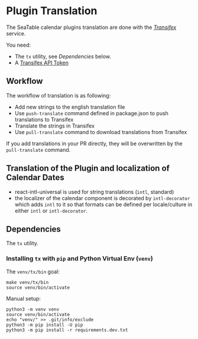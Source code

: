 # Plugin Translation

The SeaTable calendar plugins translation are done with the _[Transifex]_ service.

You need:

* The `tx` utility, see _Dependencies_ below.
* A [Transifex API Token]

[Transifex]: https://www.transifex.com/
[Transifex API Token]: https://www.transifex.com/user/settings/api/

## Workflow

The workflow of translation is as following:

* Add new strings to the english translation file
* Use `push-translate` command defined in package.json to push translations to Transifex
* Translate the strings in Transifex
* Use `pull-translate` command to download translations from Transifex

If you add translations in your PR directly, they will be overwritten by the `pull-translate` command.

## Translation of the Plugin and localization of Calendar Dates

* react-intl-universal is used for string translations (`intl`, standard)
* the localizer of the calendar component is decorated by `intl-decorator` which adds `intl`  to it so that formats can be defined per locale/culture in either `intl`  or `intl-decorator`.

## Dependencies

The `tx` utility.

### Installing `tx` with `pip` and Python Virtual Env (`venv`)

The `venv/tx/bin` goal:

```shell
make venv/tx/bin
source venv/bin/activate
```

Manual setup:

```shell
python3 -m venv venv
source venv/bin/activate
echo "venv/" >> .git/info/exclude
python3 -m pip install -U pip
python3 -m pip install -r requirements.dev.txt
```
